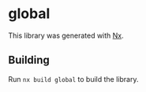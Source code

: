 # global

This library was generated with [Nx](https://nx.dev).

## Building

Run `nx build global` to build the library.
